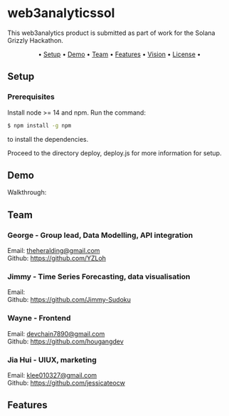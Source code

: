 # web3analyticssol

This web3analytics product is submitted as part of work for the Solana Grizzly Hackathon. 

<p align="center">•
  <a href="#setup">Setup</a> •
  <a href="#demo">Demo</a> •
  <a href="#team">Team</a> •
  <a href="#features">Features</a> •
  <a href="#vision">Vision</a> •
  <a href="#license">License</a> •
</p>

## Setup

### Prerequisites
Install node >= 14 and npm. Run the command:

```bash
$ npm install -g npm
```
to install the dependencies.

Proceed to the directory deploy, deploy.js for more information for setup.

## Demo
Walkthrough: 
## Team

### George - Group lead, Data Modelling, API integration
Email: theheralding@gmail.com <br/>
Github: https://github.com/YZLoh <br/>

###  Jimmy - Time Series Forecasting, data visualisation
Email:  <br/>
Github: https://github.com/Jimmy-Sudoku <br/>

### Wayne - Frontend
Email: devchain7890@gmail.com <br/>
Github: https://github.com/hougangdev <br/>


### Jia Hui - UIUX, marketing
Email: klee010327@gmail.com <br/>
Github: https://github.com/jessicateocw <br/>

## Features
